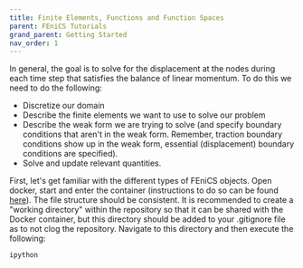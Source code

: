 ```yaml
---
title: Finite Elements, Functions and Function Spaces
parent: FEniCS Tutorials
grand_parent: Getting Started
nav_order: 1
---
```


In general, the goal is to solve for the displacement at the nodes during each time step that satisfies the balance of linear momentum. To do this we need to do the following:  

- Discretize our domain
- Describe the finite elements we want to use to solve our problem
- Describe the weak form we are trying to solve (and specify boundary conditions that aren't in the weak form. Remember, traction boundary conditions show up in the weak form, essential (displacement) boundary conditions are specified).
- Solve and update relevant quantities.

First, let's get familiar with the different types of FEniCS objects. Open docker, start and enter the container (instructions to do so can be found [here](../../installation/installation.md#enter-container-command-line)). The file structure should be consistent. It is recommended to create a "working directory" within the repository so that it can be shared with the Docker container, but this directory should be added to your .gitignore file as to not clog the repository. Navigate to this directory and then execute the following:  
```
ipython
```
